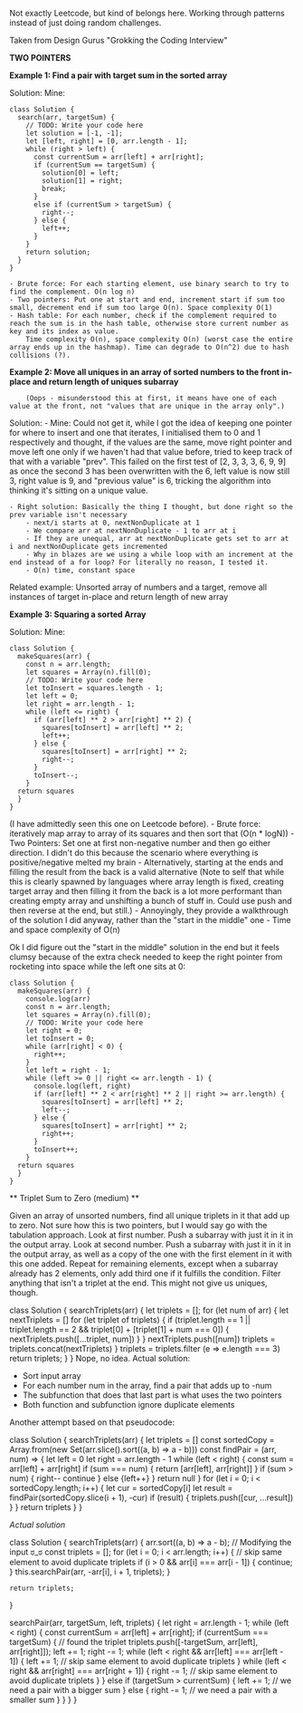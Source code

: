 Not exactly Leetcode, but kind of belongs here. Working through patterns instead of just doing random challenges.

Taken from Design Gurus "Grokking the Coding Interview"

**TWO POINTERS**

**Example 1: Find a pair with target sum in the sorted array**

Solution: 
	Mine: 
```
class Solution {
  search(arr, targetSum) {
    // TODO: Write your code here
    let solution = [-1, -1];
    let [left, right] = [0, arr.length - 1];
    while (right > left) {
      const currentSum = arr[left] + arr[right];
      if (currentSum == targetSum) {
        solution[0] = left;
        solution[1] = right;
        break;
      }
      else if (currentSum > targetSum) {
        right--;
      } else {
        left++;
      }
    }
    return solution;
  }
}
```
	- Brute force: For each starting element, use binary search to try to find the complement. O(n log n)
	- Two pointers: Put one at start and end, increment start if sum too small, decrement end if sum too large O(n). Space complexity O(1)
	- Hash table: For each number, check if the complement required to reach the sum is in the hash table, otherwise store current number as key and its index as value.
		Time complexity O(n), space complexity O(n) (worst case the entire array ends up in the hashmap). Time can degrade to O(n^2) due to hash collisions (?).


**Example 2: Move all uniques in an array of sorted numbers to the front in-place and return length of uniques subarray**

		(Oops - misunderstood this at first, it means have one of each value at the front, not "values that are unique in the array only".)
		
Solution:
	- Mine: Could not get it, while I got the idea of keeping one pointer for where to insert and one that iterates, I initialised them to 0 and 1 respectively
	and thought, if the values are the same, move right pointer and move left one only if we haven't had that value before, tried to keep track of that with a
	variable "prev". This failed on the first test of [2, 3, 3, 3, 6, 9, 9] as once the second 3 has been overwritten with the 6, left value is now still 3,
	right value is 9, and "previous value" is 6, tricking the algorithm into thinking it's sitting on a unique value.

	- Right solution: Basically the thing I thought, but done right so the prev variable isn't necessary
		- next/i starts at 0, nextNonDuplicate at 1
		- We compare arr at nextNonDuplicate - 1 to arr at i
		- If they are unequal, arr at nextNonDuplicate gets set to arr at i and nextNonDuplicate gets incremented
		- Why in blazes are we using a while loop with an increment at the end instead of a for loop? For literally no reason, I tested it.
		- O(n) time, constant space

Related example: Unsorted array of numbers and a target, remove all instances of target in-place and return length of new array

**Example 3: Squaring a sorted Array**

Solution:
	Mine:
```
class Solution {
  makeSquares(arr) {
    const n = arr.length;
    let squares = Array(n).fill(0);
    // TODO: Write your code here
    let toInsert = squares.length - 1;
    let left = 0;
    let right = arr.length - 1;
    while (left <= right) {
      if (arr[left] ** 2 > arr[right] ** 2) {
        squares[toInsert] = arr[left] ** 2;
        left++;
      } else {
        squares[toInsert] = arr[right] ** 2;
        right--;
      }
      toInsert--;
    }
  return squares
  }
}
```

(I have admittedly seen this one on Leetcode before).
	- Brute force: iteratively map array to array of its squares and then sort that (O(n * logN)) 
	- Two Pointers: Set one at first non-negative number and then go either direction. I didn't do this because the scenario where everything is 
		positive/negative melted my brain
	- Alternatively, starting at the ends and filling the result from the back is a valid alternative
	(Note to self that while this is clearly spawned by languages where array length is fixed, creating target array and then filling it from the back
	is a lot more performant than creating empty array and unshifting a bunch of stuff in. Could use push and then reverse at the end, but still.)
	- Annoyingly, they provide a walkthrough of the solution I did anyway, rather than the "start in the middle" one
	- Time and space complexity of O(n)

Ok I did figure out the "start in the middle" solution in the end but it feels clumsy because of the extra check needed to keep the right pointer from rocketing into space
while the left one sits at 0:

```
class Solution {
  makeSquares(arr) {
    console.log(arr)
    const n = arr.length;
    let squares = Array(n).fill(0);
    // TODO: Write your code here
    let right = 0;
    let toInsert = 0;
    while (arr[right] < 0) {
      right++;
    }
    let left = right - 1;
    while (left >= 0 || right <= arr.length - 1) {
      console.log(left, right)
      if (arr[left] ** 2 < arr[right] ** 2 || right >= arr.length) {
        squares[toInsert] = arr[left] ** 2;
        left--;
      } else {
        squares[toInsert] = arr[right] ** 2;
        right++;
      }
      toInsert++;
    }
  return squares
  }
}
```


** Triplet Sum to Zero (medium) **

Given an array of unsorted numbers, find all unique triplets in it that add up to zero.
Not sure how this is two pointers, but I would say go with the tabulation approach.
Look at first number. Push a subarray with just it in it in the output array.
Look at second number. Push a subarray with just it in it in the output array, as well as a copy of the one with the first element in it with this one added.
Repeat for remaining elements, except when a subarray already has 2 elements, only add third one if it fulfills the condition. 
Filter anything that isn't a triplet at the end.
This might not give us uniques, though.

class Solution {
  searchTriplets(arr) {
    let triplets = [];
    for (let num of arr) {
      let nextTriplets = []
      for (let triplet of triplets) {
        if (triplet.length == 1 || triplet.length == 2 && triplet[0] + [triplet[1] + num === 0]) {
          nextTriplets.push([...triplet, num])
        }
      }
      nextTriplets.push([num])
      triplets = triplets.concat(nextTriplets)
    }
    triplets = triplets.filter (e => e.length === 3)
    return triplets;
  }
}
Nope, no idea.
Actual solution:
- Sort input array
- For each number num in the array, find a pair that adds up to -num
- The subfunction that does that last part is what uses the two pointers
- Both function and subfunction ignore duplicate elements

Another attempt based on that pseudocode:

class Solution {
  searchTriplets(arr) {
    let triplets = []
    const sortedCopy = Array.from(new Set(arr.slice().sort((a, b) => a - b)))
    const findPair = (arr, num) => {
      let left = 0
      let right = arr.length - 1
      while (left < right) {
        const sum = arr[left] + arr[right]
        if (sum === num) {
          return [arr[left], arr[right]]
        }
        if (sum > num) {
          right--
          continue
        }
        else {left++}
      }
      return null
    }
    for (let i = 0; i < sortedCopy.length; i++) {
      let cur = sortedCopy[i]
      let result = findPair(sortedCopy.slice(i + 1), -cur)
      if (result) {
        triplets.push([cur, ...result])
      }
    }
    return triplets
}
}

*Actual solution*

class Solution {
  searchTriplets(arr) {
    arr.sort((a, b) => a - b); // Modifying the input ಠ_ಠ
    const triplets = [];
    for (let i = 0; i < arr.length; i++) {
      // skip same element to avoid duplicate triplets
      if (i > 0 && arr[i] === arr[i - 1]) { 
        continue;
      }
      this.searchPair(arr, -arr[i], i + 1, triplets);
    }

    return triplets;
  }

  searchPair(arr, targetSum, left, triplets) {
    let right = arr.length - 1;
    while (left < right) {
      const currentSum = arr[left] + arr[right];
      if (currentSum === targetSum) { // found the triplet
        triplets.push([-targetSum, arr[left], arr[right]]);
        left += 1;
        right -= 1;
        while (left < right && arr[left] === arr[left - 1]) {
          left += 1; // skip same element to avoid duplicate triplets
        }
        while (left < right && arr[right] === arr[right + 1]) {
          right -= 1; // skip same element to avoid duplicate triplets
        }
      } else if (targetSum > currentSum) {
        left += 1; // we need a pair with a bigger sum
      } else {
        right -= 1; // we need a pair with a smaller sum
      }
    }
  }
}
